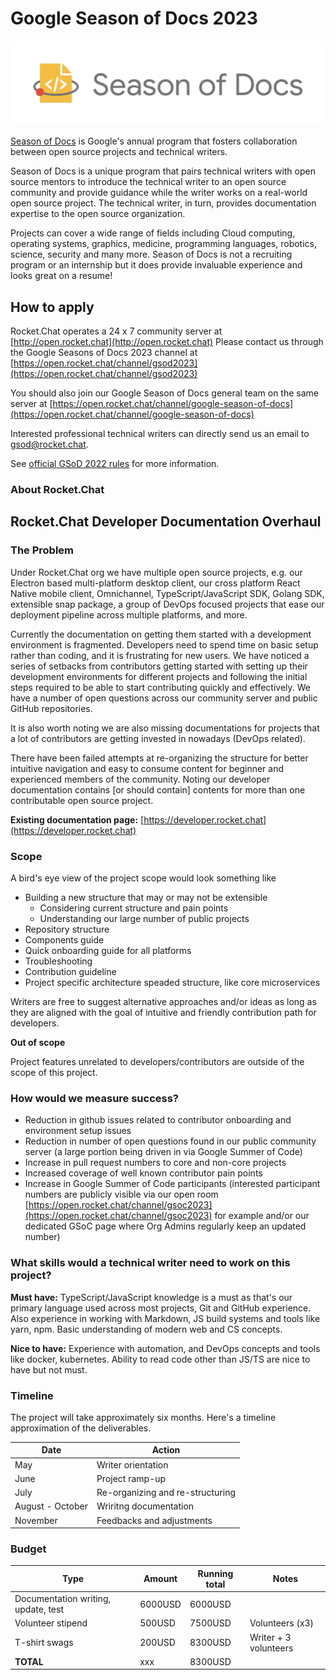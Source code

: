 # Google Season of Docs 2023

[![Google Season of Docs 2019](https://github.com/Sing-Li/bbug/raw/master/images/gsodlogo.png)](https://developers.google.com/season-of-docs/)

[Season of Docs](https://g.co/seasonofdocs) is Google's annual program that fosters collaboration between open source projects and technical writers.

Season of Docs is a unique program that pairs technical writers with open source mentors to introduce the technical writer to an open source community and provide guidance while the writer works on a real-world open source project. The technical writer, in turn, provides documentation expertise to the open source organization.

Projects can cover a wide range of fields including Cloud computing, operating systems, graphics, medicine, programming languages, robotics, science, security and many more. Season of Docs is not a recruiting program or an internship but it does provide invaluable experience and looks great on a resume!

## How to apply

Rocket.Chat operates a 24 x 7 community server at [http://open.rocket.chat](http://open.rocket.chat) Please contact us through the Google Seasons of Docs 2023 channel at [https://open.rocket.chat/channel/gsod2023](https://open.rocket.chat/channel/gsod2023)

You should also join our Google Season of Docs general team on the same server at [https://open.rocket.chat/channel/google-season-of-docs](https://open.rocket.chat/channel/google-season-of-docs)

Interested professional technical writers can directly send us an email to [gsod@rocket.chat](mailto:gsod@rocket.chat).

See [official GSoD 2022 rules](https://developers.google.com/season-of-docs/docs/tech-writer-guide) for more information.

### About Rocket.Chat

## Rocket.Chat Developer Documentation Overhaul

### The Problem

Under Rocket.Chat org we have multiple open source projects, e.g. our Electron based multi-platform desktop client, our cross platform React Native mobile client, Omnichannel, TypeScript/JavaScript SDK, Golang SDK, extensible snap package, a group of DevOps focused projects that ease our deployment pipeline across multiple platforms, and more.

Currently the documentation on getting them started with a development environment is fragmented. Developers need to spend time on basic setup rather than coding, and it is frustrating for new users. We have noticed a series of setbacks from contributors getting started with setting up their development environments for different projects and following the initial steps required to be able to start contributing quickly and effectively. We have a number of open questions across our community server and public GitHub repositories.

It is also worth noting we are also missing documentations for projects that a lot of contributors are getting invested in nowadays (DevOps related).&#x20;

There have been failed attempts at re-organizing the structure for better intuitive navigation and easy to consume content for beginner and experienced members of the community. Noting our developer documentation contains \[or should contain] contents for more than one contributable open source project.

**Existing documentation page:** [https://developer.rocket.chat](https://developer.rocket.chat)

### Scope

A bird's eye view of the project scope would look something like

* Building a new structure that may or may not be extensible
  * Considering current structure and pain points
  * Understanding our large number of public projects
* Repository structure
* Components guide
* Quick onboarding guide for all platforms
* Troubleshooting
* Contribution guideline
* Project specific architecture speaded structure, like core microservices

Writers are free to suggest alternative approaches and/or ideas as long as they are aligned with the goal of intuitive and friendly contribution path for developers.

**Out of scope**

Project features unrelated to developers/contributors are outside of the scope of this project.

### How would we measure success?

* Reduction in github issues related to contributor onboarding and environment setup issues
* Reduction in number of open questions found in our public community server (a large portion being driven in via Google Summer of Code)
* Increase in pull request numbers to core and non-core projects
* Increased coverage of well known contributor pain points
* Increase in Google Summer of Code participants (interested participant numbers are publicly visible via our open room [https://open.rocket.chat/channel/gsoc2023](https://open.rocket.chat/channel/gsoc2023) for example and/or our dedicated GSoC page where Org Admins regularly keep an updated number)

### What skills would a technical writer need to work on this project?

**Must have:** TypeScript/JavaScript knowledge is a must as that's our primary language used across most projects, Git and GitHub experience. Also experience in working with Markdown, JS build systems and tools like yarn, npm. Basic understanding of modern web and CS concepts.

**Nice to have:** Experience with automation, and DevOps concepts and tools like docker, kubernetes. Ability to read code other than JS/TS are nice to have but not must.

### Timeline

The project will take approximately six months. Here's a timeline approximation of the deliverables.

| Date             | Action                           |
| ---------------- | -------------------------------- |
| May              | Writer orientation               |
| June             | Project ramp-up                  |
| July             | Re-organizing and re-structuring |
| August - October | Wriritng documentation           |
| November         | Feedbacks and adjustments        |

### Budget

| Type                                | Amount  | Running total | Notes                 |
| ----------------------------------- | ------- | ------------- | --------------------- |
| Documentation writing, update, test | 6000USD | 6000USD       |                       |
| Volunteer stipend                   | 500USD  | 7500USD       | Volunteers (x3)       |
| T-shirt swags                       | 200USD  | 8300USD       | Writer + 3 volunteers |
| **TOTAL**                           | xxx     | 8300USD       |                       |
